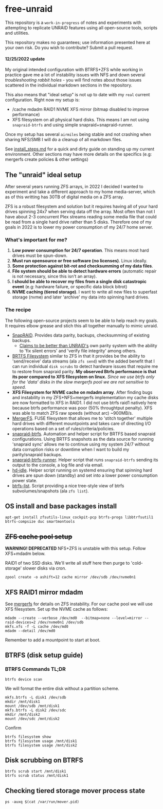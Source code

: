 # free-unraid

This repository is a `work-in-progress` of notes and experiments with attempting to replicate UNRAID features using all open-source tools, scripts and utilities. 

This repository makes no guarantees; use information presented here at your own risk. Do you wish to contribute? Submit a pull request. 

#### 12/25/2022 update

My original intended configuration with BTRFS+ZFS while working in practice gave me a lot of instability issues with NFS and down several *troubleshooting rabbit holes* - you will find notes about those issues scattered in the individual markdown sections in the repository.

This also means that "ideal setup" is not up to date with my `real` current configuration. Right now my setup is:
- /cache mdadm RAID1 NVME XFS mirror (bitmap disabled to improve performance)
- XFS filesystem on all physical hard disks. This means I am not using `snapraid-btrfs` and using simple snapraid+snapraid-runner.

Once my setup has several `airmiles` being stable and not crashing when sharing NFS/SMB I will do a cleanup of all markdown files. 

See [install_steps.md](install_steps.md) for a quick and dirty guide on standing up my current environment. Other sections may have more details on the specifics (e.g: mergerfs create policies & other settings)

## The "unraid" ideal setup

After several years running ZFS arrays, in 2022 I decided I wanted to experiment and take a different approach to my home media-server, which as of this writting has 30TB of digital media on a ZFS array.

ZFS is a robust filesystem and solution but it requires having all of your hard drives spinning 24x7 when serving data off the array. Most often than not I have about 2-3 concurrent Plex streams reading some media file that could be read from a single hard drive rather than 5 disks. Therefore one of my goals in 2022 is to lower my power consumption of my 24/7 home server.

### What's important for me?

1. **Low power consumption for 24/7 operation**. This means most hard drives must be spun-down.
1. **Must run opensource or free software (no licenses)**. Linux ideally.
1. **Some protection against bit-rot and checksumming of my data files**.
1. **File system should be able to detect hardware errors** (automatic repair is not necessary, since this isn't an array).
1. **I should be able to recover my files from a single disk catastropic event** (e.g: hardware failure, or specific data block bitrot)
1. **NVME caching (tiered storage)**. I want to write all new files to superfast storage (nvme) and later 'archive' my data into spinning hard drives.

### The recipe

The following open-source projects seem to be able to help reach my goals. It requires elbow grease and stich this all together manually to mimic unraid.

- [SnapRAID](https://www.snapraid.it). Provides data parity, backups, checksumming of existing backups. 
    - [Claims to be better than UNRAID's](https://www.snapraid.it/compare) own parity system with the ability to 'fix silent errors' and 'verify file integrity' among others.
- [BRTFS Filesystem](https://btrfs.wiki.kernel.org/index.php/Main_Page) similar to ZFS in that it provides be the ability to 'send/receive' data streams (ala `zfs send`) with the added benefit that I can run individual `disk scrubs` to detect hardware issues that require me to restore from snapraid parity. **My observed Btrfs performance is that its poor compared to XFS filesystem on linux.** *Since we use btrfs only for the 'data' disks in the slow mergerfs pool we are not sensitive to speed.*
- **XFS Filesystem for NVME cache on mdadm array**. After finding bugs and instability in my ZFS+NFS+mergerfs implementation my cache disks are now formatted to XFS in RAID1. I did not use btrfs raid1 natively here because btrfs performance was poor (50% throughtput penalty). XFS was able to match ZFS raw speeds (without arc) ~900MB/s.
- [MergerFS](https://github.com/trapexit/mergerfs). FUSE filesystem that allows me to 'stitch together' multiple hard drives with different mountpoints and takes care of directing I/O operations based on a set of rules/criteria/policies.
- [snapraid-btrfs](https://github.com/automorphism88/snapraid-btrfs). Automation and helper script for BRTFS based snapraid configurations. Using BRTFS snapshots as the data source for running 'snapraid sync' allows me to continue using my system 24/7 without data corruption risks or downtime when I want to build my parity/snapraid backups.
- [snapraid-btrfs-runner](https://github.com/fmoledina/snapraid-btrfs-runner). Helper script that runs `snapraid-btrfs` sending its output to the console, a log file and via email. 
- [hd-idle](https://github.com/adelolmo/hd-idle). Helper script running on systemd ensuring that spinning hard drives are spun down (standby) and set into a lower power consumption power state. 
- [btrfs-list](https://github.com/speed47/btrfs-list). Script providing a nice tree-style view of btrfs subvolumes/snapshots (ala `zfs list`).

## OS install and base packages install

```
apt-get install zfsutils-linux cockpit-pcp btrfs-progs libbtrfsutil1 btrfs-compsize duc smartmontools
```

## ~~ZFS cache pool setup~~
**WARNING! DEPRECATED** NFS+ZFS is unstable with this setup. Follow XFS+mdadm below.

RAID1 of two SSD disks. We'll write all stuff here then purge to 'cold-storage' slower disks via cron.

```
zpool create -o ashift=12 cache mirror /dev/sdb /dev/nvme0n1
```

## XFS RAID1 mirror mdadm

See [mergerfs](mergerfs.md) for details on ZFS instability. For our cache pool we will use XFS filesystem. Set up the NVME cache as follows:

```
mdadm --create --verbose /dev/md0  --bitmap=none --level=mirror --raid-devices=2 /dev/nvme0n1 /dev/sdb
mkfs.xfs -f -L cache /dev/md0
mdadm --detail /dev/md0
```

Remember to add a mountpoint to start at boot. 

## BTRFS (disk setup guide)

### BTRFS Commands TL;DR

```
btrfs device scan
```

We will format the entire disk without a partition scheme. 

```
mkfs.btrfs -L disk1 /dev/sdb
mkdir /mnt/disk1
mount /dev/sdb /mnt/disk1
mkfs.btrfs -L disk2 /dev/sdc 
mkdir /mnt/disk2
mount /dev/sdc /mnt/disk2
```

Confirm

```
btrfs filesystem show
btrfs filesystem usage /mnt/disk1
btrfs filesystem usage /mnt/disk2
```

## Disk scrubbing on BTRFS

```
btrfs scrub start /mnt/disk1
btrfs scrub status /mnt/disk1
```

## Checking tiered storage mover process state

```
ps -auxq $(cat /var/run/mover.pid)
```